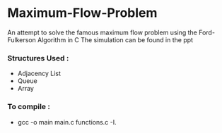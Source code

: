 # Maximum-Flow-Problem
An attempt to solve the famous maximum flow problem using the Ford-Fulkerson Algorithm in C
The simulation can be found in the ppt 

### Structures Used :
- Adjacency List 
- Queue
- Array

### To compile :
- gcc -o main main.c functions.c -I.
